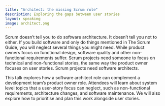 ```yaml
---
title: "Architect: the missing Scrum role"
description: Exploring the gaps between user stories
layout: speaking
image: architect.png
---
```


Scrum doesn’t tell you to do software architecture.
It doesn’t tell you not to either.
If you build software and only do things mentioned in The Scrum Guide, you will neglect several things you might need.
While product owners focus on functional design, software quality and other non-functional requirements suffer.
Scrum projects need someone to focus on technical and non-functional stories, the same way the product owner focuses on user stories.
Scrum projects need software architects.

This talk explores how a software architect role can complement a development team’s product owner role.
Attendees will learn about system level topics that a user-story focus can neglect, such as non-functional requirements, architecture changes, and software maintenance.
We will also explore how to prioritise and plan this work alongside user stories.
